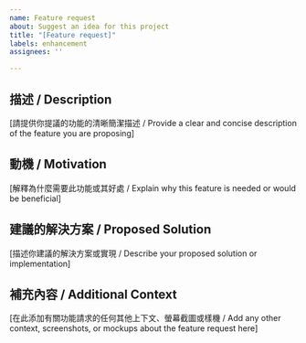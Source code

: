 ```yaml
---
name: Feature request
about: Suggest an idea for this project
title: "[Feature request]"
labels: enhancement
assignees: ''

---
```


## 描述 / Description
[請提供你提議的功能的清晰簡潔描述 / Provide a clear and concise description of the feature you are proposing]

## 動機 / Motivation
[解釋為什麼需要此功能或其好處 / Explain why this feature is needed or would be beneficial]  

## 建議的解決方案 / Proposed Solution
[描述你建議的解決方案或實現 / Describe your proposed solution or implementation]

## 補充內容 / Additional Context
[在此添加有關功能請求的任何其他上下文、螢幕截圖或樣機 / Add any other context, screenshots, or mockups about the feature request here]
